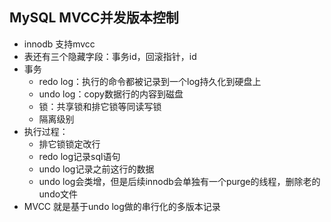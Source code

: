 ## MySQL MVCC并发版本控制

* innodb 支持mvcc
* 表还有三个隐藏字段：事务id，回滚指针，id
* 事务
    * redo log：执行的命令都被记录到一个log持久化到硬盘上
    * undo log：copy数据行的内容到磁盘
    * 锁：共享锁和排它锁等同读写锁
    * 隔离级别
* 执行过程：
    * 排它锁锁定改行
    * redo log记录sql语句
    * undo log记录之前这行的数据
    * undo log会类增，但是后续innodb会单独有一个purge的线程，删除老的undo文件
* MVCC 就是基于undo log做的串行化的多版本记录

 